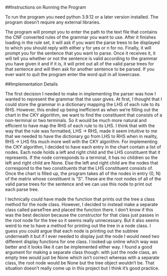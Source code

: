 ##Instructions on Running the Program

To run the program you need python 3.9.12 or a later version installed. The program doesn’t require any external libraries.

The program will prompt you to enter the path to the text file that contains the CNF converted rules of the grammar you want
to use. After it finishes loading in the rule set, it will ask if you want the parse trees to be displayed to which you 
should reply with either y for yes or n for no. Finally, it will prompt you for the sentence that you want to parse. 
Once it receives it, it will tell you whether or not the sentence is valid according to the grammar you have given it 
and if it is, it will print out all of the valid parse trees for that sentence and will then ask for another sentence 
to be parsed. If you ever want to quit the program enter the word quit in all lowercase.

##Implementation Details

The first decision I needed to make in implementing the parser was how I wanted to represent the grammar that the user gives.
At first, I thought that I could store the grammar in a dictionary mapping the LHS of each rule to its RHS. However, this
ended up being inefficient as when we’re filling out the chart in the CKY algorithm, we want to find the constituent that
consists of a non-terminal or two terminals. So it would be much more natural and efficient to have map the RHS of each rule
to its LHS. I think that with the way that the rule was formatted, LHS -> RHS, made it seem intuitive to me that we needed to
have the dictionary go from LHS to RHS when in reality, RHS -> LHS fits much more well with the CKY algorithm. For implementing
the CKY algorithm, I decided to have each entry in the chart contain a list of nodes. Each node holds a left and right child and 
the LHS constituent that it represents. If the node corresponds to a terminal, it has no children so the left and right child are None.
Else the left and right child are the nodes that correspond to the two constituents that the LHS constituent consists of. Once the chart
is filled up, the program takes all of the nodes in entry (0, N) of the matrix whose constituent is “S”. These are the root nodes of all
of the valid parse trees for the sentence and we can use this node to print out each parse tree.

I technically could have made the function that prints out the tree a class method for the node class. However, I decided to instead 
make a separate class called parseTree and placed the function there. I don’t know if this was the best decision because the constructor
for that class just passes in the root node for the tree so it seems really unnecessary. But it also seems weird to me to have a method
for printing out the tree in a node class. I guess you could argue that each node is printing out the subtree underneath it but if I
ever needed to display just the node I would need two different display functions for one class. I looked up online which
way was better and it looks like it can be implemented either way. I found a good argument for making a separate class though: with just
the node class, an empty tree would just be None which isn’t correct whereas with a separate class, the root node would be None but the
tree object wouldn’t be. That situation doesn’t really come up in this project but I think it’s good practice.
